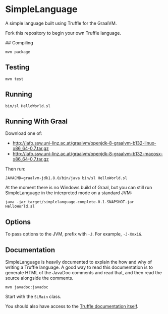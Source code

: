 # SimpleLanguage

A simple language built using Truffle for the GraalVM.

Fork this repository to begin your own Truffle language.

## Compiling

    mvn package

## Testing

    mvn test

## Running

    bin/sl HelloWorld.sl

## Running With Graal

Download one of:

* http://lafo.ssw.uni-linz.ac.at/graalvm/openjdk-8-graalvm-b132-linux-x86_64-0.7.tar.gz
* http://lafo.ssw.uni-linz.ac.at/graalvm/openjdk-8-graalvm-b132-macosx-x86_64-0.7.tar.gz

Then run:

    JAVACMD=graalvm-jdk1.8.0/bin/java bin/sl HelloWorld.sl

At the moment there is no Windows build of Graal, but you can still run
SimpleLanguage in the interpreted mode on a standard JVM:

    java -jar target/simplelanguage-complete-0.1-SNAPSHOT.jar HelloWorld.sl

## Options

To pass options to the JVM, prefix with `-J`. For example, `-J-Xmx1G`.

## Documentation

SimpleLanguage is heavily documented to explain the how and why of writing a
Truffle language. A good way to read this documentation is to generate HTML of
the JavaDoc comments and read that, and then read the source alongside the
comments.

    mvn javadoc:javadoc

Start with the `SLMain` class.

You should also have access to the [Truffle documentation
itself](http://lafo.ssw.uni-linz.ac.at/javadoc/graalvm/all/index.html).
